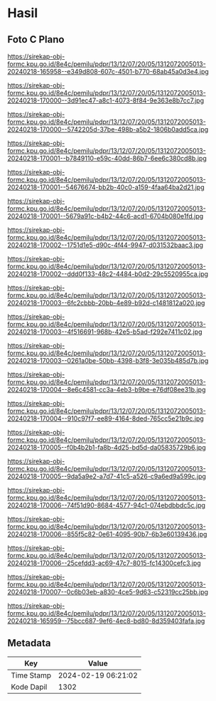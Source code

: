 # Hasil

## Foto C Plano

https://sirekap-obj-formc.kpu.go.id/8e4c/pemilu/pdpr/13/12/07/20/05/1312072005013-20240218-165958--e349d808-607c-4501-b770-68ab45a0d3e4.jpg

https://sirekap-obj-formc.kpu.go.id/8e4c/pemilu/pdpr/13/12/07/20/05/1312072005013-20240218-170000--3d91ec47-a8c1-4073-8f84-9e363e8b7cc7.jpg

https://sirekap-obj-formc.kpu.go.id/8e4c/pemilu/pdpr/13/12/07/20/05/1312072005013-20240218-170000--5742205d-37be-498b-a5b2-1806b0add5ca.jpg

https://sirekap-obj-formc.kpu.go.id/8e4c/pemilu/pdpr/13/12/07/20/05/1312072005013-20240218-170001--b7849110-e59c-40dd-86b7-6ee6c380cd8b.jpg

https://sirekap-obj-formc.kpu.go.id/8e4c/pemilu/pdpr/13/12/07/20/05/1312072005013-20240218-170001--54676674-bb2b-40c0-a159-4faa64ba2d21.jpg

https://sirekap-obj-formc.kpu.go.id/8e4c/pemilu/pdpr/13/12/07/20/05/1312072005013-20240218-170001--5679a91c-b4b2-44c6-acd1-6704b080e1fd.jpg

https://sirekap-obj-formc.kpu.go.id/8e4c/pemilu/pdpr/13/12/07/20/05/1312072005013-20240218-170002--1751d1e5-d90c-4f44-9947-d031532baac3.jpg

https://sirekap-obj-formc.kpu.go.id/8e4c/pemilu/pdpr/13/12/07/20/05/1312072005013-20240218-170002--ddd0f133-48c2-4484-b0d2-29c5520955ca.jpg

https://sirekap-obj-formc.kpu.go.id/8e4c/pemilu/pdpr/13/12/07/20/05/1312072005013-20240218-170003--6fc2cbbb-20bb-4e89-b92d-c1481812a020.jpg

https://sirekap-obj-formc.kpu.go.id/8e4c/pemilu/pdpr/13/12/07/20/05/1312072005013-20240218-170003--4f516691-968b-42e5-b5ad-f292e7411c02.jpg

https://sirekap-obj-formc.kpu.go.id/8e4c/pemilu/pdpr/13/12/07/20/05/1312072005013-20240218-170003--0261a0be-50bb-4398-b3f8-3e035b485d7b.jpg

https://sirekap-obj-formc.kpu.go.id/8e4c/pemilu/pdpr/13/12/07/20/05/1312072005013-20240218-170004--8e6c4581-cc3a-4eb3-b9be-e76df08ee31b.jpg

https://sirekap-obj-formc.kpu.go.id/8e4c/pemilu/pdpr/13/12/07/20/05/1312072005013-20240218-170004--910c97f7-ee89-4164-8ded-765cc5e21b9c.jpg

https://sirekap-obj-formc.kpu.go.id/8e4c/pemilu/pdpr/13/12/07/20/05/1312072005013-20240218-170005--f0b4b2b1-fa8b-4d25-bd5d-da05835729b6.jpg

https://sirekap-obj-formc.kpu.go.id/8e4c/pemilu/pdpr/13/12/07/20/05/1312072005013-20240218-170005--9da5a9e2-a7d7-41c5-a526-c9a6ed9a599c.jpg

https://sirekap-obj-formc.kpu.go.id/8e4c/pemilu/pdpr/13/12/07/20/05/1312072005013-20240218-170006--74f51d90-8684-4577-94c1-074ebdbbdc5c.jpg

https://sirekap-obj-formc.kpu.go.id/8e4c/pemilu/pdpr/13/12/07/20/05/1312072005013-20240218-170006--855f5c82-0e61-4095-90b7-6b3e60139436.jpg

https://sirekap-obj-formc.kpu.go.id/8e4c/pemilu/pdpr/13/12/07/20/05/1312072005013-20240218-170006--25cefdd3-ac69-47c7-8015-fc14300cefc3.jpg

https://sirekap-obj-formc.kpu.go.id/8e4c/pemilu/pdpr/13/12/07/20/05/1312072005013-20240218-170007--0c6b03eb-a830-4ce5-9d63-c52319cc25bb.jpg

https://sirekap-obj-formc.kpu.go.id/8e4c/pemilu/pdpr/13/12/07/20/05/1312072005013-20240218-165959--75bcc687-9ef6-4ec8-bd80-8d359403fafa.jpg


## Metadata

| Key        | Value               |
| ---------- | ------------------- |
| Time Stamp | 2024-02-19 06:21:02 |
| Kode Dapil | 1302                |



